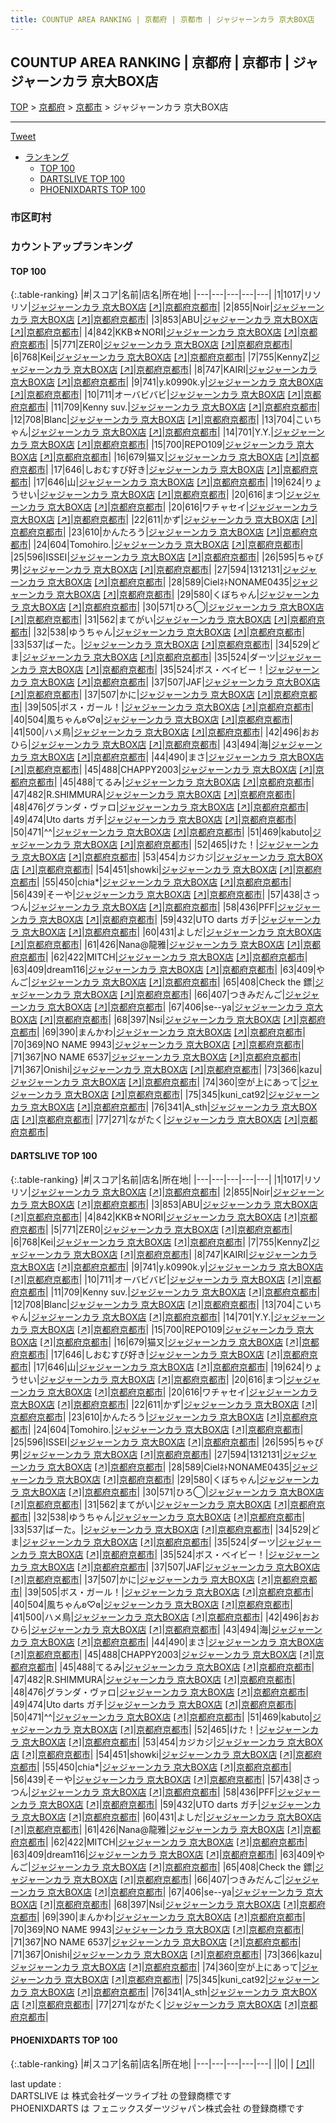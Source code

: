 ```yaml
---
title: COUNTUP AREA RANKING | 京都府 | 京都市 | ジャジャーンカラ 京大BOX店
---
```

## COUNTUP AREA RANKING | 京都府 | 京都市 | ジャジャーンカラ 京大BOX店

[TOP](/darts/rank/) > [京都府](/darts/rank/京都府/) > [京都市](/darts/rank/京都府/京都市/) > ジャジャーンカラ 京大BOX店

___

<a href="https://twitter.com/share?ref_src=twsrc%5Etfw" data-text="COUNTUP AREA RANKING | 京都府京都市ジャジャーンカラ 京大BOX店" class="twitter-share-button" data-hashtags="DARTSLIVE,PHOENIXDARTS,darts,ダーツ" data-show-count="false">Tweet</a>

* [ランキング](#カウントアップランキング)
    * [TOP 100](#top-100)
    * [DARTSLIVE TOP 100](#dartslive-top-100)
    * [PHOENIXDARTS TOP 100](#phoenixdarts-top-100)

### 市区町村

<ul>

</ul>

### カウントアップランキング

#### TOP 100



{:.table-ranking}
|#|スコア|名前|店名|所在地|
|---|---|---|---|---|
|1|1017|<span class="rank-name-dl">リソリソ</span>|<a href="/darts/rank/shops/4223de2dc76f8845b21333aee1bd51e4.html">ジャジャーンカラ 京大BOX店</a> <a href="https://search.dartslive.com/jp/shop/4223de2dc76f8845b21333aee1bd51e4">[↗]</a>|<a href="/darts/rank/京都府/京都市">京都府京都市</a>|
|2|855|<span class="rank-name-dl">Noir</span>|<a href="/darts/rank/shops/4223de2dc76f8845b21333aee1bd51e4.html">ジャジャーンカラ 京大BOX店</a> <a href="https://search.dartslive.com/jp/shop/4223de2dc76f8845b21333aee1bd51e4">[↗]</a>|<a href="/darts/rank/京都府/京都市">京都府京都市</a>|
|3|853|<span class="rank-name-dl">ABU</span>|<a href="/darts/rank/shops/4223de2dc76f8845b21333aee1bd51e4.html">ジャジャーンカラ 京大BOX店</a> <a href="https://search.dartslive.com/jp/shop/4223de2dc76f8845b21333aee1bd51e4">[↗]</a>|<a href="/darts/rank/京都府/京都市">京都府京都市</a>|
|4|842|<span class="rank-name-dl">KKB☆NORI</span>|<a href="/darts/rank/shops/4223de2dc76f8845b21333aee1bd51e4.html">ジャジャーンカラ 京大BOX店</a> <a href="https://search.dartslive.com/jp/shop/4223de2dc76f8845b21333aee1bd51e4">[↗]</a>|<a href="/darts/rank/京都府/京都市">京都府京都市</a>|
|5|771|<span class="rank-name-dl">ZER0</span>|<a href="/darts/rank/shops/4223de2dc76f8845b21333aee1bd51e4.html">ジャジャーンカラ 京大BOX店</a> <a href="https://search.dartslive.com/jp/shop/4223de2dc76f8845b21333aee1bd51e4">[↗]</a>|<a href="/darts/rank/京都府/京都市">京都府京都市</a>|
|6|768|<span class="rank-name-dl">Kei</span>|<a href="/darts/rank/shops/4223de2dc76f8845b21333aee1bd51e4.html">ジャジャーンカラ 京大BOX店</a> <a href="https://search.dartslive.com/jp/shop/4223de2dc76f8845b21333aee1bd51e4">[↗]</a>|<a href="/darts/rank/京都府/京都市">京都府京都市</a>|
|7|755|<span class="rank-name-dl">KennyZ</span>|<a href="/darts/rank/shops/4223de2dc76f8845b21333aee1bd51e4.html">ジャジャーンカラ 京大BOX店</a> <a href="https://search.dartslive.com/jp/shop/4223de2dc76f8845b21333aee1bd51e4">[↗]</a>|<a href="/darts/rank/京都府/京都市">京都府京都市</a>|
|8|747|<span class="rank-name-dl">KAIRI</span>|<a href="/darts/rank/shops/4223de2dc76f8845b21333aee1bd51e4.html">ジャジャーンカラ 京大BOX店</a> <a href="https://search.dartslive.com/jp/shop/4223de2dc76f8845b21333aee1bd51e4">[↗]</a>|<a href="/darts/rank/京都府/京都市">京都府京都市</a>|
|9|741|<span class="rank-name-dl">y.k0990k.y</span>|<a href="/darts/rank/shops/4223de2dc76f8845b21333aee1bd51e4.html">ジャジャーンカラ 京大BOX店</a> <a href="https://search.dartslive.com/jp/shop/4223de2dc76f8845b21333aee1bd51e4">[↗]</a>|<a href="/darts/rank/京都府/京都市">京都府京都市</a>|
|10|711|<span class="rank-name-dl">オーバビバビ</span>|<a href="/darts/rank/shops/4223de2dc76f8845b21333aee1bd51e4.html">ジャジャーンカラ 京大BOX店</a> <a href="https://search.dartslive.com/jp/shop/4223de2dc76f8845b21333aee1bd51e4">[↗]</a>|<a href="/darts/rank/京都府/京都市">京都府京都市</a>|
|11|709|<span class="rank-name-dl">Kenny suv.</span>|<a href="/darts/rank/shops/4223de2dc76f8845b21333aee1bd51e4.html">ジャジャーンカラ 京大BOX店</a> <a href="https://search.dartslive.com/jp/shop/4223de2dc76f8845b21333aee1bd51e4">[↗]</a>|<a href="/darts/rank/京都府/京都市">京都府京都市</a>|
|12|708|<span class="rank-name-dl">Blanc</span>|<a href="/darts/rank/shops/4223de2dc76f8845b21333aee1bd51e4.html">ジャジャーンカラ 京大BOX店</a> <a href="https://search.dartslive.com/jp/shop/4223de2dc76f8845b21333aee1bd51e4">[↗]</a>|<a href="/darts/rank/京都府/京都市">京都府京都市</a>|
|13|704|<span class="rank-name-dl">こいちゃん</span>|<a href="/darts/rank/shops/4223de2dc76f8845b21333aee1bd51e4.html">ジャジャーンカラ 京大BOX店</a> <a href="https://search.dartslive.com/jp/shop/4223de2dc76f8845b21333aee1bd51e4">[↗]</a>|<a href="/darts/rank/京都府/京都市">京都府京都市</a>|
|14|701|<span class="rank-name-dl">Y.Y.</span>|<a href="/darts/rank/shops/4223de2dc76f8845b21333aee1bd51e4.html">ジャジャーンカラ 京大BOX店</a> <a href="https://search.dartslive.com/jp/shop/4223de2dc76f8845b21333aee1bd51e4">[↗]</a>|<a href="/darts/rank/京都府/京都市">京都府京都市</a>|
|15|700|<span class="rank-name-dl">REPO109</span>|<a href="/darts/rank/shops/4223de2dc76f8845b21333aee1bd51e4.html">ジャジャーンカラ 京大BOX店</a> <a href="https://search.dartslive.com/jp/shop/4223de2dc76f8845b21333aee1bd51e4">[↗]</a>|<a href="/darts/rank/京都府/京都市">京都府京都市</a>|
|16|679|<span class="rank-name-dl">猫又</span>|<a href="/darts/rank/shops/4223de2dc76f8845b21333aee1bd51e4.html">ジャジャーンカラ 京大BOX店</a> <a href="https://search.dartslive.com/jp/shop/4223de2dc76f8845b21333aee1bd51e4">[↗]</a>|<a href="/darts/rank/京都府/京都市">京都府京都市</a>|
|17|646|<span class="rank-name-dl">しおむすび好き</span>|<a href="/darts/rank/shops/4223de2dc76f8845b21333aee1bd51e4.html">ジャジャーンカラ 京大BOX店</a> <a href="https://search.dartslive.com/jp/shop/4223de2dc76f8845b21333aee1bd51e4">[↗]</a>|<a href="/darts/rank/京都府/京都市">京都府京都市</a>|
|17|646|<span class="rank-name-dl">山</span>|<a href="/darts/rank/shops/4223de2dc76f8845b21333aee1bd51e4.html">ジャジャーンカラ 京大BOX店</a> <a href="https://search.dartslive.com/jp/shop/4223de2dc76f8845b21333aee1bd51e4">[↗]</a>|<a href="/darts/rank/京都府/京都市">京都府京都市</a>|
|19|624|<span class="rank-name-dl">りょうせい</span>|<a href="/darts/rank/shops/4223de2dc76f8845b21333aee1bd51e4.html">ジャジャーンカラ 京大BOX店</a> <a href="https://search.dartslive.com/jp/shop/4223de2dc76f8845b21333aee1bd51e4">[↗]</a>|<a href="/darts/rank/京都府/京都市">京都府京都市</a>|
|20|616|<span class="rank-name-dl">まつ</span>|<a href="/darts/rank/shops/4223de2dc76f8845b21333aee1bd51e4.html">ジャジャーンカラ 京大BOX店</a> <a href="https://search.dartslive.com/jp/shop/4223de2dc76f8845b21333aee1bd51e4">[↗]</a>|<a href="/darts/rank/京都府/京都市">京都府京都市</a>|
|20|616|<span class="rank-name-dl">ワチャセイ</span>|<a href="/darts/rank/shops/4223de2dc76f8845b21333aee1bd51e4.html">ジャジャーンカラ 京大BOX店</a> <a href="https://search.dartslive.com/jp/shop/4223de2dc76f8845b21333aee1bd51e4">[↗]</a>|<a href="/darts/rank/京都府/京都市">京都府京都市</a>|
|22|611|<span class="rank-name-dl">かず</span>|<a href="/darts/rank/shops/4223de2dc76f8845b21333aee1bd51e4.html">ジャジャーンカラ 京大BOX店</a> <a href="https://search.dartslive.com/jp/shop/4223de2dc76f8845b21333aee1bd51e4">[↗]</a>|<a href="/darts/rank/京都府/京都市">京都府京都市</a>|
|23|610|<span class="rank-name-dl">かんたろう</span>|<a href="/darts/rank/shops/4223de2dc76f8845b21333aee1bd51e4.html">ジャジャーンカラ 京大BOX店</a> <a href="https://search.dartslive.com/jp/shop/4223de2dc76f8845b21333aee1bd51e4">[↗]</a>|<a href="/darts/rank/京都府/京都市">京都府京都市</a>|
|24|604|<span class="rank-name-dl">Tomohiro.</span>|<a href="/darts/rank/shops/4223de2dc76f8845b21333aee1bd51e4.html">ジャジャーンカラ 京大BOX店</a> <a href="https://search.dartslive.com/jp/shop/4223de2dc76f8845b21333aee1bd51e4">[↗]</a>|<a href="/darts/rank/京都府/京都市">京都府京都市</a>|
|25|596|<span class="rank-name-dl">ISSEI</span>|<a href="/darts/rank/shops/4223de2dc76f8845b21333aee1bd51e4.html">ジャジャーンカラ 京大BOX店</a> <a href="https://search.dartslive.com/jp/shop/4223de2dc76f8845b21333aee1bd51e4">[↗]</a>|<a href="/darts/rank/京都府/京都市">京都府京都市</a>|
|26|595|<span class="rank-name-dl">ちゃぴ男</span>|<a href="/darts/rank/shops/4223de2dc76f8845b21333aee1bd51e4.html">ジャジャーンカラ 京大BOX店</a> <a href="https://search.dartslive.com/jp/shop/4223de2dc76f8845b21333aee1bd51e4">[↗]</a>|<a href="/darts/rank/京都府/京都市">京都府京都市</a>|
|27|594|<span class="rank-name-dl">1312131</span>|<a href="/darts/rank/shops/4223de2dc76f8845b21333aee1bd51e4.html">ジャジャーンカラ 京大BOX店</a> <a href="https://search.dartslive.com/jp/shop/4223de2dc76f8845b21333aee1bd51e4">[↗]</a>|<a href="/darts/rank/京都府/京都市">京都府京都市</a>|
|28|589|<span class="rank-name-dl">CielﾈﾄNONAME0435</span>|<a href="/darts/rank/shops/4223de2dc76f8845b21333aee1bd51e4.html">ジャジャーンカラ 京大BOX店</a> <a href="https://search.dartslive.com/jp/shop/4223de2dc76f8845b21333aee1bd51e4">[↗]</a>|<a href="/darts/rank/京都府/京都市">京都府京都市</a>|
|29|580|<span class="rank-name-dl">くぼちゃん</span>|<a href="/darts/rank/shops/4223de2dc76f8845b21333aee1bd51e4.html">ジャジャーンカラ 京大BOX店</a> <a href="https://search.dartslive.com/jp/shop/4223de2dc76f8845b21333aee1bd51e4">[↗]</a>|<a href="/darts/rank/京都府/京都市">京都府京都市</a>|
|30|571|<span class="rank-name-dl">ひろ◯</span>|<a href="/darts/rank/shops/4223de2dc76f8845b21333aee1bd51e4.html">ジャジャーンカラ 京大BOX店</a> <a href="https://search.dartslive.com/jp/shop/4223de2dc76f8845b21333aee1bd51e4">[↗]</a>|<a href="/darts/rank/京都府/京都市">京都府京都市</a>|
|31|562|<span class="rank-name-dl">まてがい</span>|<a href="/darts/rank/shops/4223de2dc76f8845b21333aee1bd51e4.html">ジャジャーンカラ 京大BOX店</a> <a href="https://search.dartslive.com/jp/shop/4223de2dc76f8845b21333aee1bd51e4">[↗]</a>|<a href="/darts/rank/京都府/京都市">京都府京都市</a>|
|32|538|<span class="rank-name-dl">ゆうちゃん</span>|<a href="/darts/rank/shops/4223de2dc76f8845b21333aee1bd51e4.html">ジャジャーンカラ 京大BOX店</a> <a href="https://search.dartslive.com/jp/shop/4223de2dc76f8845b21333aee1bd51e4">[↗]</a>|<a href="/darts/rank/京都府/京都市">京都府京都市</a>|
|33|537|<span class="rank-name-dl">ばーた。</span>|<a href="/darts/rank/shops/4223de2dc76f8845b21333aee1bd51e4.html">ジャジャーンカラ 京大BOX店</a> <a href="https://search.dartslive.com/jp/shop/4223de2dc76f8845b21333aee1bd51e4">[↗]</a>|<a href="/darts/rank/京都府/京都市">京都府京都市</a>|
|34|529|<span class="rank-name-dl">どま</span>|<a href="/darts/rank/shops/4223de2dc76f8845b21333aee1bd51e4.html">ジャジャーンカラ 京大BOX店</a> <a href="https://search.dartslive.com/jp/shop/4223de2dc76f8845b21333aee1bd51e4">[↗]</a>|<a href="/darts/rank/京都府/京都市">京都府京都市</a>|
|35|524|<span class="rank-name-dl">ダーツ</span>|<a href="/darts/rank/shops/4223de2dc76f8845b21333aee1bd51e4.html">ジャジャーンカラ 京大BOX店</a> <a href="https://search.dartslive.com/jp/shop/4223de2dc76f8845b21333aee1bd51e4">[↗]</a>|<a href="/darts/rank/京都府/京都市">京都府京都市</a>|
|35|524|<span class="rank-name-dl">ボス・ベイビー！</span>|<a href="/darts/rank/shops/4223de2dc76f8845b21333aee1bd51e4.html">ジャジャーンカラ 京大BOX店</a> <a href="https://search.dartslive.com/jp/shop/4223de2dc76f8845b21333aee1bd51e4">[↗]</a>|<a href="/darts/rank/京都府/京都市">京都府京都市</a>|
|37|507|<span class="rank-name-dl">JAF</span>|<a href="/darts/rank/shops/4223de2dc76f8845b21333aee1bd51e4.html">ジャジャーンカラ 京大BOX店</a> <a href="https://search.dartslive.com/jp/shop/4223de2dc76f8845b21333aee1bd51e4">[↗]</a>|<a href="/darts/rank/京都府/京都市">京都府京都市</a>|
|37|507|<span class="rank-name-dl">かに</span>|<a href="/darts/rank/shops/4223de2dc76f8845b21333aee1bd51e4.html">ジャジャーンカラ 京大BOX店</a> <a href="https://search.dartslive.com/jp/shop/4223de2dc76f8845b21333aee1bd51e4">[↗]</a>|<a href="/darts/rank/京都府/京都市">京都府京都市</a>|
|39|505|<span class="rank-name-dl">ボス・ガール！</span>|<a href="/darts/rank/shops/4223de2dc76f8845b21333aee1bd51e4.html">ジャジャーンカラ 京大BOX店</a> <a href="https://search.dartslive.com/jp/shop/4223de2dc76f8845b21333aee1bd51e4">[↗]</a>|<a href="/darts/rank/京都府/京都市">京都府京都市</a>|
|40|504|<span class="rank-name-dl">風ちゃんʚ♡ɞ</span>|<a href="/darts/rank/shops/4223de2dc76f8845b21333aee1bd51e4.html">ジャジャーンカラ 京大BOX店</a> <a href="https://search.dartslive.com/jp/shop/4223de2dc76f8845b21333aee1bd51e4">[↗]</a>|<a href="/darts/rank/京都府/京都市">京都府京都市</a>|
|41|500|<span class="rank-name-dl">ハメ鳥</span>|<a href="/darts/rank/shops/4223de2dc76f8845b21333aee1bd51e4.html">ジャジャーンカラ 京大BOX店</a> <a href="https://search.dartslive.com/jp/shop/4223de2dc76f8845b21333aee1bd51e4">[↗]</a>|<a href="/darts/rank/京都府/京都市">京都府京都市</a>|
|42|496|<span class="rank-name-dl">おおひら</span>|<a href="/darts/rank/shops/4223de2dc76f8845b21333aee1bd51e4.html">ジャジャーンカラ 京大BOX店</a> <a href="https://search.dartslive.com/jp/shop/4223de2dc76f8845b21333aee1bd51e4">[↗]</a>|<a href="/darts/rank/京都府/京都市">京都府京都市</a>|
|43|494|<span class="rank-name-dl">海</span>|<a href="/darts/rank/shops/4223de2dc76f8845b21333aee1bd51e4.html">ジャジャーンカラ 京大BOX店</a> <a href="https://search.dartslive.com/jp/shop/4223de2dc76f8845b21333aee1bd51e4">[↗]</a>|<a href="/darts/rank/京都府/京都市">京都府京都市</a>|
|44|490|<span class="rank-name-dl">まさ</span>|<a href="/darts/rank/shops/4223de2dc76f8845b21333aee1bd51e4.html">ジャジャーンカラ 京大BOX店</a> <a href="https://search.dartslive.com/jp/shop/4223de2dc76f8845b21333aee1bd51e4">[↗]</a>|<a href="/darts/rank/京都府/京都市">京都府京都市</a>|
|45|488|<span class="rank-name-dl">CHAPPY2003</span>|<a href="/darts/rank/shops/4223de2dc76f8845b21333aee1bd51e4.html">ジャジャーンカラ 京大BOX店</a> <a href="https://search.dartslive.com/jp/shop/4223de2dc76f8845b21333aee1bd51e4">[↗]</a>|<a href="/darts/rank/京都府/京都市">京都府京都市</a>|
|45|488|<span class="rank-name-dl">てるみ</span>|<a href="/darts/rank/shops/4223de2dc76f8845b21333aee1bd51e4.html">ジャジャーンカラ 京大BOX店</a> <a href="https://search.dartslive.com/jp/shop/4223de2dc76f8845b21333aee1bd51e4">[↗]</a>|<a href="/darts/rank/京都府/京都市">京都府京都市</a>|
|47|482|<span class="rank-name-dl">R.SHIMMURA</span>|<a href="/darts/rank/shops/4223de2dc76f8845b21333aee1bd51e4.html">ジャジャーンカラ 京大BOX店</a> <a href="https://search.dartslive.com/jp/shop/4223de2dc76f8845b21333aee1bd51e4">[↗]</a>|<a href="/darts/rank/京都府/京都市">京都府京都市</a>|
|48|476|<span class="rank-name-dl">グランダ・ヴァロ</span>|<a href="/darts/rank/shops/4223de2dc76f8845b21333aee1bd51e4.html">ジャジャーンカラ 京大BOX店</a> <a href="https://search.dartslive.com/jp/shop/4223de2dc76f8845b21333aee1bd51e4">[↗]</a>|<a href="/darts/rank/京都府/京都市">京都府京都市</a>|
|49|474|<span class="rank-name-dl">Uto darts ガチ</span>|<a href="/darts/rank/shops/4223de2dc76f8845b21333aee1bd51e4.html">ジャジャーンカラ 京大BOX店</a> <a href="https://search.dartslive.com/jp/shop/4223de2dc76f8845b21333aee1bd51e4">[↗]</a>|<a href="/darts/rank/京都府/京都市">京都府京都市</a>|
|50|471|<span class="rank-name-dl">^^</span>|<a href="/darts/rank/shops/4223de2dc76f8845b21333aee1bd51e4.html">ジャジャーンカラ 京大BOX店</a> <a href="https://search.dartslive.com/jp/shop/4223de2dc76f8845b21333aee1bd51e4">[↗]</a>|<a href="/darts/rank/京都府/京都市">京都府京都市</a>|
|51|469|<span class="rank-name-dl">kabuto</span>|<a href="/darts/rank/shops/4223de2dc76f8845b21333aee1bd51e4.html">ジャジャーンカラ 京大BOX店</a> <a href="https://search.dartslive.com/jp/shop/4223de2dc76f8845b21333aee1bd51e4">[↗]</a>|<a href="/darts/rank/京都府/京都市">京都府京都市</a>|
|52|465|<span class="rank-name-dl">けた！</span>|<a href="/darts/rank/shops/4223de2dc76f8845b21333aee1bd51e4.html">ジャジャーンカラ 京大BOX店</a> <a href="https://search.dartslive.com/jp/shop/4223de2dc76f8845b21333aee1bd51e4">[↗]</a>|<a href="/darts/rank/京都府/京都市">京都府京都市</a>|
|53|454|<span class="rank-name-dl">カジカジ</span>|<a href="/darts/rank/shops/4223de2dc76f8845b21333aee1bd51e4.html">ジャジャーンカラ 京大BOX店</a> <a href="https://search.dartslive.com/jp/shop/4223de2dc76f8845b21333aee1bd51e4">[↗]</a>|<a href="/darts/rank/京都府/京都市">京都府京都市</a>|
|54|451|<span class="rank-name-dl">showki</span>|<a href="/darts/rank/shops/4223de2dc76f8845b21333aee1bd51e4.html">ジャジャーンカラ 京大BOX店</a> <a href="https://search.dartslive.com/jp/shop/4223de2dc76f8845b21333aee1bd51e4">[↗]</a>|<a href="/darts/rank/京都府/京都市">京都府京都市</a>|
|55|450|<span class="rank-name-dl">chia*</span>|<a href="/darts/rank/shops/4223de2dc76f8845b21333aee1bd51e4.html">ジャジャーンカラ 京大BOX店</a> <a href="https://search.dartslive.com/jp/shop/4223de2dc76f8845b21333aee1bd51e4">[↗]</a>|<a href="/darts/rank/京都府/京都市">京都府京都市</a>|
|56|439|<span class="rank-name-dl">そーや</span>|<a href="/darts/rank/shops/4223de2dc76f8845b21333aee1bd51e4.html">ジャジャーンカラ 京大BOX店</a> <a href="https://search.dartslive.com/jp/shop/4223de2dc76f8845b21333aee1bd51e4">[↗]</a>|<a href="/darts/rank/京都府/京都市">京都府京都市</a>|
|57|438|<span class="rank-name-dl">さっつん</span>|<a href="/darts/rank/shops/4223de2dc76f8845b21333aee1bd51e4.html">ジャジャーンカラ 京大BOX店</a> <a href="https://search.dartslive.com/jp/shop/4223de2dc76f8845b21333aee1bd51e4">[↗]</a>|<a href="/darts/rank/京都府/京都市">京都府京都市</a>|
|58|436|<span class="rank-name-dl">PFF</span>|<a href="/darts/rank/shops/4223de2dc76f8845b21333aee1bd51e4.html">ジャジャーンカラ 京大BOX店</a> <a href="https://search.dartslive.com/jp/shop/4223de2dc76f8845b21333aee1bd51e4">[↗]</a>|<a href="/darts/rank/京都府/京都市">京都府京都市</a>|
|59|432|<span class="rank-name-dl">UTO darts ガチ</span>|<a href="/darts/rank/shops/4223de2dc76f8845b21333aee1bd51e4.html">ジャジャーンカラ 京大BOX店</a> <a href="https://search.dartslive.com/jp/shop/4223de2dc76f8845b21333aee1bd51e4">[↗]</a>|<a href="/darts/rank/京都府/京都市">京都府京都市</a>|
|60|431|<span class="rank-name-dl">よしだ</span>|<a href="/darts/rank/shops/4223de2dc76f8845b21333aee1bd51e4.html">ジャジャーンカラ 京大BOX店</a> <a href="https://search.dartslive.com/jp/shop/4223de2dc76f8845b21333aee1bd51e4">[↗]</a>|<a href="/darts/rank/京都府/京都市">京都府京都市</a>|
|61|426|<span class="rank-name-dl">Nana@龍雅</span>|<a href="/darts/rank/shops/4223de2dc76f8845b21333aee1bd51e4.html">ジャジャーンカラ 京大BOX店</a> <a href="https://search.dartslive.com/jp/shop/4223de2dc76f8845b21333aee1bd51e4">[↗]</a>|<a href="/darts/rank/京都府/京都市">京都府京都市</a>|
|62|422|<span class="rank-name-dl">MITCH</span>|<a href="/darts/rank/shops/4223de2dc76f8845b21333aee1bd51e4.html">ジャジャーンカラ 京大BOX店</a> <a href="https://search.dartslive.com/jp/shop/4223de2dc76f8845b21333aee1bd51e4">[↗]</a>|<a href="/darts/rank/京都府/京都市">京都府京都市</a>|
|63|409|<span class="rank-name-dl">dream116</span>|<a href="/darts/rank/shops/4223de2dc76f8845b21333aee1bd51e4.html">ジャジャーンカラ 京大BOX店</a> <a href="https://search.dartslive.com/jp/shop/4223de2dc76f8845b21333aee1bd51e4">[↗]</a>|<a href="/darts/rank/京都府/京都市">京都府京都市</a>|
|63|409|<span class="rank-name-dl">やんご</span>|<a href="/darts/rank/shops/4223de2dc76f8845b21333aee1bd51e4.html">ジャジャーンカラ 京大BOX店</a> <a href="https://search.dartslive.com/jp/shop/4223de2dc76f8845b21333aee1bd51e4">[↗]</a>|<a href="/darts/rank/京都府/京都市">京都府京都市</a>|
|65|408|<span class="rank-name-dl">Check the 鏢</span>|<a href="/darts/rank/shops/4223de2dc76f8845b21333aee1bd51e4.html">ジャジャーンカラ 京大BOX店</a> <a href="https://search.dartslive.com/jp/shop/4223de2dc76f8845b21333aee1bd51e4">[↗]</a>|<a href="/darts/rank/京都府/京都市">京都府京都市</a>|
|66|407|<span class="rank-name-dl">つきみだんご</span>|<a href="/darts/rank/shops/4223de2dc76f8845b21333aee1bd51e4.html">ジャジャーンカラ 京大BOX店</a> <a href="https://search.dartslive.com/jp/shop/4223de2dc76f8845b21333aee1bd51e4">[↗]</a>|<a href="/darts/rank/京都府/京都市">京都府京都市</a>|
|67|406|<span class="rank-name-dl">se--ya</span>|<a href="/darts/rank/shops/4223de2dc76f8845b21333aee1bd51e4.html">ジャジャーンカラ 京大BOX店</a> <a href="https://search.dartslive.com/jp/shop/4223de2dc76f8845b21333aee1bd51e4">[↗]</a>|<a href="/darts/rank/京都府/京都市">京都府京都市</a>|
|68|397|<span class="rank-name-dl">Nsi</span>|<a href="/darts/rank/shops/4223de2dc76f8845b21333aee1bd51e4.html">ジャジャーンカラ 京大BOX店</a> <a href="https://search.dartslive.com/jp/shop/4223de2dc76f8845b21333aee1bd51e4">[↗]</a>|<a href="/darts/rank/京都府/京都市">京都府京都市</a>|
|69|390|<span class="rank-name-dl">まんかわ</span>|<a href="/darts/rank/shops/4223de2dc76f8845b21333aee1bd51e4.html">ジャジャーンカラ 京大BOX店</a> <a href="https://search.dartslive.com/jp/shop/4223de2dc76f8845b21333aee1bd51e4">[↗]</a>|<a href="/darts/rank/京都府/京都市">京都府京都市</a>|
|70|369|<span class="rank-name-dl">NO NAME 9943</span>|<a href="/darts/rank/shops/4223de2dc76f8845b21333aee1bd51e4.html">ジャジャーンカラ 京大BOX店</a> <a href="https://search.dartslive.com/jp/shop/4223de2dc76f8845b21333aee1bd51e4">[↗]</a>|<a href="/darts/rank/京都府/京都市">京都府京都市</a>|
|71|367|<span class="rank-name-dl">NO NAME 6537</span>|<a href="/darts/rank/shops/4223de2dc76f8845b21333aee1bd51e4.html">ジャジャーンカラ 京大BOX店</a> <a href="https://search.dartslive.com/jp/shop/4223de2dc76f8845b21333aee1bd51e4">[↗]</a>|<a href="/darts/rank/京都府/京都市">京都府京都市</a>|
|71|367|<span class="rank-name-dl">Onishi</span>|<a href="/darts/rank/shops/4223de2dc76f8845b21333aee1bd51e4.html">ジャジャーンカラ 京大BOX店</a> <a href="https://search.dartslive.com/jp/shop/4223de2dc76f8845b21333aee1bd51e4">[↗]</a>|<a href="/darts/rank/京都府/京都市">京都府京都市</a>|
|73|366|<span class="rank-name-dl">kazu</span>|<a href="/darts/rank/shops/4223de2dc76f8845b21333aee1bd51e4.html">ジャジャーンカラ 京大BOX店</a> <a href="https://search.dartslive.com/jp/shop/4223de2dc76f8845b21333aee1bd51e4">[↗]</a>|<a href="/darts/rank/京都府/京都市">京都府京都市</a>|
|74|360|<span class="rank-name-dl">空が上にあって</span>|<a href="/darts/rank/shops/4223de2dc76f8845b21333aee1bd51e4.html">ジャジャーンカラ 京大BOX店</a> <a href="https://search.dartslive.com/jp/shop/4223de2dc76f8845b21333aee1bd51e4">[↗]</a>|<a href="/darts/rank/京都府/京都市">京都府京都市</a>|
|75|345|<span class="rank-name-dl">kuni_cat92</span>|<a href="/darts/rank/shops/4223de2dc76f8845b21333aee1bd51e4.html">ジャジャーンカラ 京大BOX店</a> <a href="https://search.dartslive.com/jp/shop/4223de2dc76f8845b21333aee1bd51e4">[↗]</a>|<a href="/darts/rank/京都府/京都市">京都府京都市</a>|
|76|341|<span class="rank-name-dl">A_sth</span>|<a href="/darts/rank/shops/4223de2dc76f8845b21333aee1bd51e4.html">ジャジャーンカラ 京大BOX店</a> <a href="https://search.dartslive.com/jp/shop/4223de2dc76f8845b21333aee1bd51e4">[↗]</a>|<a href="/darts/rank/京都府/京都市">京都府京都市</a>|
|77|271|<span class="rank-name-dl">ながたく</span>|<a href="/darts/rank/shops/4223de2dc76f8845b21333aee1bd51e4.html">ジャジャーンカラ 京大BOX店</a> <a href="https://search.dartslive.com/jp/shop/4223de2dc76f8845b21333aee1bd51e4">[↗]</a>|<a href="/darts/rank/京都府/京都市">京都府京都市</a>|


#### DARTSLIVE TOP 100



{:.table-ranking}
|#|スコア|名前|店名|所在地|
|---|---|---|---|---|
|1|1017|<span class="rank-name-dl">リソリソ</span>|<a href="/darts/rank/shops/4223de2dc76f8845b21333aee1bd51e4.html">ジャジャーンカラ 京大BOX店</a> <a href="https://search.dartslive.com/jp/shop/4223de2dc76f8845b21333aee1bd51e4">[↗]</a>|<a href="/darts/rank/京都府/京都市">京都府京都市</a>|
|2|855|<span class="rank-name-dl">Noir</span>|<a href="/darts/rank/shops/4223de2dc76f8845b21333aee1bd51e4.html">ジャジャーンカラ 京大BOX店</a> <a href="https://search.dartslive.com/jp/shop/4223de2dc76f8845b21333aee1bd51e4">[↗]</a>|<a href="/darts/rank/京都府/京都市">京都府京都市</a>|
|3|853|<span class="rank-name-dl">ABU</span>|<a href="/darts/rank/shops/4223de2dc76f8845b21333aee1bd51e4.html">ジャジャーンカラ 京大BOX店</a> <a href="https://search.dartslive.com/jp/shop/4223de2dc76f8845b21333aee1bd51e4">[↗]</a>|<a href="/darts/rank/京都府/京都市">京都府京都市</a>|
|4|842|<span class="rank-name-dl">KKB☆NORI</span>|<a href="/darts/rank/shops/4223de2dc76f8845b21333aee1bd51e4.html">ジャジャーンカラ 京大BOX店</a> <a href="https://search.dartslive.com/jp/shop/4223de2dc76f8845b21333aee1bd51e4">[↗]</a>|<a href="/darts/rank/京都府/京都市">京都府京都市</a>|
|5|771|<span class="rank-name-dl">ZER0</span>|<a href="/darts/rank/shops/4223de2dc76f8845b21333aee1bd51e4.html">ジャジャーンカラ 京大BOX店</a> <a href="https://search.dartslive.com/jp/shop/4223de2dc76f8845b21333aee1bd51e4">[↗]</a>|<a href="/darts/rank/京都府/京都市">京都府京都市</a>|
|6|768|<span class="rank-name-dl">Kei</span>|<a href="/darts/rank/shops/4223de2dc76f8845b21333aee1bd51e4.html">ジャジャーンカラ 京大BOX店</a> <a href="https://search.dartslive.com/jp/shop/4223de2dc76f8845b21333aee1bd51e4">[↗]</a>|<a href="/darts/rank/京都府/京都市">京都府京都市</a>|
|7|755|<span class="rank-name-dl">KennyZ</span>|<a href="/darts/rank/shops/4223de2dc76f8845b21333aee1bd51e4.html">ジャジャーンカラ 京大BOX店</a> <a href="https://search.dartslive.com/jp/shop/4223de2dc76f8845b21333aee1bd51e4">[↗]</a>|<a href="/darts/rank/京都府/京都市">京都府京都市</a>|
|8|747|<span class="rank-name-dl">KAIRI</span>|<a href="/darts/rank/shops/4223de2dc76f8845b21333aee1bd51e4.html">ジャジャーンカラ 京大BOX店</a> <a href="https://search.dartslive.com/jp/shop/4223de2dc76f8845b21333aee1bd51e4">[↗]</a>|<a href="/darts/rank/京都府/京都市">京都府京都市</a>|
|9|741|<span class="rank-name-dl">y.k0990k.y</span>|<a href="/darts/rank/shops/4223de2dc76f8845b21333aee1bd51e4.html">ジャジャーンカラ 京大BOX店</a> <a href="https://search.dartslive.com/jp/shop/4223de2dc76f8845b21333aee1bd51e4">[↗]</a>|<a href="/darts/rank/京都府/京都市">京都府京都市</a>|
|10|711|<span class="rank-name-dl">オーバビバビ</span>|<a href="/darts/rank/shops/4223de2dc76f8845b21333aee1bd51e4.html">ジャジャーンカラ 京大BOX店</a> <a href="https://search.dartslive.com/jp/shop/4223de2dc76f8845b21333aee1bd51e4">[↗]</a>|<a href="/darts/rank/京都府/京都市">京都府京都市</a>|
|11|709|<span class="rank-name-dl">Kenny suv.</span>|<a href="/darts/rank/shops/4223de2dc76f8845b21333aee1bd51e4.html">ジャジャーンカラ 京大BOX店</a> <a href="https://search.dartslive.com/jp/shop/4223de2dc76f8845b21333aee1bd51e4">[↗]</a>|<a href="/darts/rank/京都府/京都市">京都府京都市</a>|
|12|708|<span class="rank-name-dl">Blanc</span>|<a href="/darts/rank/shops/4223de2dc76f8845b21333aee1bd51e4.html">ジャジャーンカラ 京大BOX店</a> <a href="https://search.dartslive.com/jp/shop/4223de2dc76f8845b21333aee1bd51e4">[↗]</a>|<a href="/darts/rank/京都府/京都市">京都府京都市</a>|
|13|704|<span class="rank-name-dl">こいちゃん</span>|<a href="/darts/rank/shops/4223de2dc76f8845b21333aee1bd51e4.html">ジャジャーンカラ 京大BOX店</a> <a href="https://search.dartslive.com/jp/shop/4223de2dc76f8845b21333aee1bd51e4">[↗]</a>|<a href="/darts/rank/京都府/京都市">京都府京都市</a>|
|14|701|<span class="rank-name-dl">Y.Y.</span>|<a href="/darts/rank/shops/4223de2dc76f8845b21333aee1bd51e4.html">ジャジャーンカラ 京大BOX店</a> <a href="https://search.dartslive.com/jp/shop/4223de2dc76f8845b21333aee1bd51e4">[↗]</a>|<a href="/darts/rank/京都府/京都市">京都府京都市</a>|
|15|700|<span class="rank-name-dl">REPO109</span>|<a href="/darts/rank/shops/4223de2dc76f8845b21333aee1bd51e4.html">ジャジャーンカラ 京大BOX店</a> <a href="https://search.dartslive.com/jp/shop/4223de2dc76f8845b21333aee1bd51e4">[↗]</a>|<a href="/darts/rank/京都府/京都市">京都府京都市</a>|
|16|679|<span class="rank-name-dl">猫又</span>|<a href="/darts/rank/shops/4223de2dc76f8845b21333aee1bd51e4.html">ジャジャーンカラ 京大BOX店</a> <a href="https://search.dartslive.com/jp/shop/4223de2dc76f8845b21333aee1bd51e4">[↗]</a>|<a href="/darts/rank/京都府/京都市">京都府京都市</a>|
|17|646|<span class="rank-name-dl">しおむすび好き</span>|<a href="/darts/rank/shops/4223de2dc76f8845b21333aee1bd51e4.html">ジャジャーンカラ 京大BOX店</a> <a href="https://search.dartslive.com/jp/shop/4223de2dc76f8845b21333aee1bd51e4">[↗]</a>|<a href="/darts/rank/京都府/京都市">京都府京都市</a>|
|17|646|<span class="rank-name-dl">山</span>|<a href="/darts/rank/shops/4223de2dc76f8845b21333aee1bd51e4.html">ジャジャーンカラ 京大BOX店</a> <a href="https://search.dartslive.com/jp/shop/4223de2dc76f8845b21333aee1bd51e4">[↗]</a>|<a href="/darts/rank/京都府/京都市">京都府京都市</a>|
|19|624|<span class="rank-name-dl">りょうせい</span>|<a href="/darts/rank/shops/4223de2dc76f8845b21333aee1bd51e4.html">ジャジャーンカラ 京大BOX店</a> <a href="https://search.dartslive.com/jp/shop/4223de2dc76f8845b21333aee1bd51e4">[↗]</a>|<a href="/darts/rank/京都府/京都市">京都府京都市</a>|
|20|616|<span class="rank-name-dl">まつ</span>|<a href="/darts/rank/shops/4223de2dc76f8845b21333aee1bd51e4.html">ジャジャーンカラ 京大BOX店</a> <a href="https://search.dartslive.com/jp/shop/4223de2dc76f8845b21333aee1bd51e4">[↗]</a>|<a href="/darts/rank/京都府/京都市">京都府京都市</a>|
|20|616|<span class="rank-name-dl">ワチャセイ</span>|<a href="/darts/rank/shops/4223de2dc76f8845b21333aee1bd51e4.html">ジャジャーンカラ 京大BOX店</a> <a href="https://search.dartslive.com/jp/shop/4223de2dc76f8845b21333aee1bd51e4">[↗]</a>|<a href="/darts/rank/京都府/京都市">京都府京都市</a>|
|22|611|<span class="rank-name-dl">かず</span>|<a href="/darts/rank/shops/4223de2dc76f8845b21333aee1bd51e4.html">ジャジャーンカラ 京大BOX店</a> <a href="https://search.dartslive.com/jp/shop/4223de2dc76f8845b21333aee1bd51e4">[↗]</a>|<a href="/darts/rank/京都府/京都市">京都府京都市</a>|
|23|610|<span class="rank-name-dl">かんたろう</span>|<a href="/darts/rank/shops/4223de2dc76f8845b21333aee1bd51e4.html">ジャジャーンカラ 京大BOX店</a> <a href="https://search.dartslive.com/jp/shop/4223de2dc76f8845b21333aee1bd51e4">[↗]</a>|<a href="/darts/rank/京都府/京都市">京都府京都市</a>|
|24|604|<span class="rank-name-dl">Tomohiro.</span>|<a href="/darts/rank/shops/4223de2dc76f8845b21333aee1bd51e4.html">ジャジャーンカラ 京大BOX店</a> <a href="https://search.dartslive.com/jp/shop/4223de2dc76f8845b21333aee1bd51e4">[↗]</a>|<a href="/darts/rank/京都府/京都市">京都府京都市</a>|
|25|596|<span class="rank-name-dl">ISSEI</span>|<a href="/darts/rank/shops/4223de2dc76f8845b21333aee1bd51e4.html">ジャジャーンカラ 京大BOX店</a> <a href="https://search.dartslive.com/jp/shop/4223de2dc76f8845b21333aee1bd51e4">[↗]</a>|<a href="/darts/rank/京都府/京都市">京都府京都市</a>|
|26|595|<span class="rank-name-dl">ちゃぴ男</span>|<a href="/darts/rank/shops/4223de2dc76f8845b21333aee1bd51e4.html">ジャジャーンカラ 京大BOX店</a> <a href="https://search.dartslive.com/jp/shop/4223de2dc76f8845b21333aee1bd51e4">[↗]</a>|<a href="/darts/rank/京都府/京都市">京都府京都市</a>|
|27|594|<span class="rank-name-dl">1312131</span>|<a href="/darts/rank/shops/4223de2dc76f8845b21333aee1bd51e4.html">ジャジャーンカラ 京大BOX店</a> <a href="https://search.dartslive.com/jp/shop/4223de2dc76f8845b21333aee1bd51e4">[↗]</a>|<a href="/darts/rank/京都府/京都市">京都府京都市</a>|
|28|589|<span class="rank-name-dl">CielﾈﾄNONAME0435</span>|<a href="/darts/rank/shops/4223de2dc76f8845b21333aee1bd51e4.html">ジャジャーンカラ 京大BOX店</a> <a href="https://search.dartslive.com/jp/shop/4223de2dc76f8845b21333aee1bd51e4">[↗]</a>|<a href="/darts/rank/京都府/京都市">京都府京都市</a>|
|29|580|<span class="rank-name-dl">くぼちゃん</span>|<a href="/darts/rank/shops/4223de2dc76f8845b21333aee1bd51e4.html">ジャジャーンカラ 京大BOX店</a> <a href="https://search.dartslive.com/jp/shop/4223de2dc76f8845b21333aee1bd51e4">[↗]</a>|<a href="/darts/rank/京都府/京都市">京都府京都市</a>|
|30|571|<span class="rank-name-dl">ひろ◯</span>|<a href="/darts/rank/shops/4223de2dc76f8845b21333aee1bd51e4.html">ジャジャーンカラ 京大BOX店</a> <a href="https://search.dartslive.com/jp/shop/4223de2dc76f8845b21333aee1bd51e4">[↗]</a>|<a href="/darts/rank/京都府/京都市">京都府京都市</a>|
|31|562|<span class="rank-name-dl">まてがい</span>|<a href="/darts/rank/shops/4223de2dc76f8845b21333aee1bd51e4.html">ジャジャーンカラ 京大BOX店</a> <a href="https://search.dartslive.com/jp/shop/4223de2dc76f8845b21333aee1bd51e4">[↗]</a>|<a href="/darts/rank/京都府/京都市">京都府京都市</a>|
|32|538|<span class="rank-name-dl">ゆうちゃん</span>|<a href="/darts/rank/shops/4223de2dc76f8845b21333aee1bd51e4.html">ジャジャーンカラ 京大BOX店</a> <a href="https://search.dartslive.com/jp/shop/4223de2dc76f8845b21333aee1bd51e4">[↗]</a>|<a href="/darts/rank/京都府/京都市">京都府京都市</a>|
|33|537|<span class="rank-name-dl">ばーた。</span>|<a href="/darts/rank/shops/4223de2dc76f8845b21333aee1bd51e4.html">ジャジャーンカラ 京大BOX店</a> <a href="https://search.dartslive.com/jp/shop/4223de2dc76f8845b21333aee1bd51e4">[↗]</a>|<a href="/darts/rank/京都府/京都市">京都府京都市</a>|
|34|529|<span class="rank-name-dl">どま</span>|<a href="/darts/rank/shops/4223de2dc76f8845b21333aee1bd51e4.html">ジャジャーンカラ 京大BOX店</a> <a href="https://search.dartslive.com/jp/shop/4223de2dc76f8845b21333aee1bd51e4">[↗]</a>|<a href="/darts/rank/京都府/京都市">京都府京都市</a>|
|35|524|<span class="rank-name-dl">ダーツ</span>|<a href="/darts/rank/shops/4223de2dc76f8845b21333aee1bd51e4.html">ジャジャーンカラ 京大BOX店</a> <a href="https://search.dartslive.com/jp/shop/4223de2dc76f8845b21333aee1bd51e4">[↗]</a>|<a href="/darts/rank/京都府/京都市">京都府京都市</a>|
|35|524|<span class="rank-name-dl">ボス・ベイビー！</span>|<a href="/darts/rank/shops/4223de2dc76f8845b21333aee1bd51e4.html">ジャジャーンカラ 京大BOX店</a> <a href="https://search.dartslive.com/jp/shop/4223de2dc76f8845b21333aee1bd51e4">[↗]</a>|<a href="/darts/rank/京都府/京都市">京都府京都市</a>|
|37|507|<span class="rank-name-dl">JAF</span>|<a href="/darts/rank/shops/4223de2dc76f8845b21333aee1bd51e4.html">ジャジャーンカラ 京大BOX店</a> <a href="https://search.dartslive.com/jp/shop/4223de2dc76f8845b21333aee1bd51e4">[↗]</a>|<a href="/darts/rank/京都府/京都市">京都府京都市</a>|
|37|507|<span class="rank-name-dl">かに</span>|<a href="/darts/rank/shops/4223de2dc76f8845b21333aee1bd51e4.html">ジャジャーンカラ 京大BOX店</a> <a href="https://search.dartslive.com/jp/shop/4223de2dc76f8845b21333aee1bd51e4">[↗]</a>|<a href="/darts/rank/京都府/京都市">京都府京都市</a>|
|39|505|<span class="rank-name-dl">ボス・ガール！</span>|<a href="/darts/rank/shops/4223de2dc76f8845b21333aee1bd51e4.html">ジャジャーンカラ 京大BOX店</a> <a href="https://search.dartslive.com/jp/shop/4223de2dc76f8845b21333aee1bd51e4">[↗]</a>|<a href="/darts/rank/京都府/京都市">京都府京都市</a>|
|40|504|<span class="rank-name-dl">風ちゃんʚ♡ɞ</span>|<a href="/darts/rank/shops/4223de2dc76f8845b21333aee1bd51e4.html">ジャジャーンカラ 京大BOX店</a> <a href="https://search.dartslive.com/jp/shop/4223de2dc76f8845b21333aee1bd51e4">[↗]</a>|<a href="/darts/rank/京都府/京都市">京都府京都市</a>|
|41|500|<span class="rank-name-dl">ハメ鳥</span>|<a href="/darts/rank/shops/4223de2dc76f8845b21333aee1bd51e4.html">ジャジャーンカラ 京大BOX店</a> <a href="https://search.dartslive.com/jp/shop/4223de2dc76f8845b21333aee1bd51e4">[↗]</a>|<a href="/darts/rank/京都府/京都市">京都府京都市</a>|
|42|496|<span class="rank-name-dl">おおひら</span>|<a href="/darts/rank/shops/4223de2dc76f8845b21333aee1bd51e4.html">ジャジャーンカラ 京大BOX店</a> <a href="https://search.dartslive.com/jp/shop/4223de2dc76f8845b21333aee1bd51e4">[↗]</a>|<a href="/darts/rank/京都府/京都市">京都府京都市</a>|
|43|494|<span class="rank-name-dl">海</span>|<a href="/darts/rank/shops/4223de2dc76f8845b21333aee1bd51e4.html">ジャジャーンカラ 京大BOX店</a> <a href="https://search.dartslive.com/jp/shop/4223de2dc76f8845b21333aee1bd51e4">[↗]</a>|<a href="/darts/rank/京都府/京都市">京都府京都市</a>|
|44|490|<span class="rank-name-dl">まさ</span>|<a href="/darts/rank/shops/4223de2dc76f8845b21333aee1bd51e4.html">ジャジャーンカラ 京大BOX店</a> <a href="https://search.dartslive.com/jp/shop/4223de2dc76f8845b21333aee1bd51e4">[↗]</a>|<a href="/darts/rank/京都府/京都市">京都府京都市</a>|
|45|488|<span class="rank-name-dl">CHAPPY2003</span>|<a href="/darts/rank/shops/4223de2dc76f8845b21333aee1bd51e4.html">ジャジャーンカラ 京大BOX店</a> <a href="https://search.dartslive.com/jp/shop/4223de2dc76f8845b21333aee1bd51e4">[↗]</a>|<a href="/darts/rank/京都府/京都市">京都府京都市</a>|
|45|488|<span class="rank-name-dl">てるみ</span>|<a href="/darts/rank/shops/4223de2dc76f8845b21333aee1bd51e4.html">ジャジャーンカラ 京大BOX店</a> <a href="https://search.dartslive.com/jp/shop/4223de2dc76f8845b21333aee1bd51e4">[↗]</a>|<a href="/darts/rank/京都府/京都市">京都府京都市</a>|
|47|482|<span class="rank-name-dl">R.SHIMMURA</span>|<a href="/darts/rank/shops/4223de2dc76f8845b21333aee1bd51e4.html">ジャジャーンカラ 京大BOX店</a> <a href="https://search.dartslive.com/jp/shop/4223de2dc76f8845b21333aee1bd51e4">[↗]</a>|<a href="/darts/rank/京都府/京都市">京都府京都市</a>|
|48|476|<span class="rank-name-dl">グランダ・ヴァロ</span>|<a href="/darts/rank/shops/4223de2dc76f8845b21333aee1bd51e4.html">ジャジャーンカラ 京大BOX店</a> <a href="https://search.dartslive.com/jp/shop/4223de2dc76f8845b21333aee1bd51e4">[↗]</a>|<a href="/darts/rank/京都府/京都市">京都府京都市</a>|
|49|474|<span class="rank-name-dl">Uto darts ガチ</span>|<a href="/darts/rank/shops/4223de2dc76f8845b21333aee1bd51e4.html">ジャジャーンカラ 京大BOX店</a> <a href="https://search.dartslive.com/jp/shop/4223de2dc76f8845b21333aee1bd51e4">[↗]</a>|<a href="/darts/rank/京都府/京都市">京都府京都市</a>|
|50|471|<span class="rank-name-dl">^^</span>|<a href="/darts/rank/shops/4223de2dc76f8845b21333aee1bd51e4.html">ジャジャーンカラ 京大BOX店</a> <a href="https://search.dartslive.com/jp/shop/4223de2dc76f8845b21333aee1bd51e4">[↗]</a>|<a href="/darts/rank/京都府/京都市">京都府京都市</a>|
|51|469|<span class="rank-name-dl">kabuto</span>|<a href="/darts/rank/shops/4223de2dc76f8845b21333aee1bd51e4.html">ジャジャーンカラ 京大BOX店</a> <a href="https://search.dartslive.com/jp/shop/4223de2dc76f8845b21333aee1bd51e4">[↗]</a>|<a href="/darts/rank/京都府/京都市">京都府京都市</a>|
|52|465|<span class="rank-name-dl">けた！</span>|<a href="/darts/rank/shops/4223de2dc76f8845b21333aee1bd51e4.html">ジャジャーンカラ 京大BOX店</a> <a href="https://search.dartslive.com/jp/shop/4223de2dc76f8845b21333aee1bd51e4">[↗]</a>|<a href="/darts/rank/京都府/京都市">京都府京都市</a>|
|53|454|<span class="rank-name-dl">カジカジ</span>|<a href="/darts/rank/shops/4223de2dc76f8845b21333aee1bd51e4.html">ジャジャーンカラ 京大BOX店</a> <a href="https://search.dartslive.com/jp/shop/4223de2dc76f8845b21333aee1bd51e4">[↗]</a>|<a href="/darts/rank/京都府/京都市">京都府京都市</a>|
|54|451|<span class="rank-name-dl">showki</span>|<a href="/darts/rank/shops/4223de2dc76f8845b21333aee1bd51e4.html">ジャジャーンカラ 京大BOX店</a> <a href="https://search.dartslive.com/jp/shop/4223de2dc76f8845b21333aee1bd51e4">[↗]</a>|<a href="/darts/rank/京都府/京都市">京都府京都市</a>|
|55|450|<span class="rank-name-dl">chia*</span>|<a href="/darts/rank/shops/4223de2dc76f8845b21333aee1bd51e4.html">ジャジャーンカラ 京大BOX店</a> <a href="https://search.dartslive.com/jp/shop/4223de2dc76f8845b21333aee1bd51e4">[↗]</a>|<a href="/darts/rank/京都府/京都市">京都府京都市</a>|
|56|439|<span class="rank-name-dl">そーや</span>|<a href="/darts/rank/shops/4223de2dc76f8845b21333aee1bd51e4.html">ジャジャーンカラ 京大BOX店</a> <a href="https://search.dartslive.com/jp/shop/4223de2dc76f8845b21333aee1bd51e4">[↗]</a>|<a href="/darts/rank/京都府/京都市">京都府京都市</a>|
|57|438|<span class="rank-name-dl">さっつん</span>|<a href="/darts/rank/shops/4223de2dc76f8845b21333aee1bd51e4.html">ジャジャーンカラ 京大BOX店</a> <a href="https://search.dartslive.com/jp/shop/4223de2dc76f8845b21333aee1bd51e4">[↗]</a>|<a href="/darts/rank/京都府/京都市">京都府京都市</a>|
|58|436|<span class="rank-name-dl">PFF</span>|<a href="/darts/rank/shops/4223de2dc76f8845b21333aee1bd51e4.html">ジャジャーンカラ 京大BOX店</a> <a href="https://search.dartslive.com/jp/shop/4223de2dc76f8845b21333aee1bd51e4">[↗]</a>|<a href="/darts/rank/京都府/京都市">京都府京都市</a>|
|59|432|<span class="rank-name-dl">UTO darts ガチ</span>|<a href="/darts/rank/shops/4223de2dc76f8845b21333aee1bd51e4.html">ジャジャーンカラ 京大BOX店</a> <a href="https://search.dartslive.com/jp/shop/4223de2dc76f8845b21333aee1bd51e4">[↗]</a>|<a href="/darts/rank/京都府/京都市">京都府京都市</a>|
|60|431|<span class="rank-name-dl">よしだ</span>|<a href="/darts/rank/shops/4223de2dc76f8845b21333aee1bd51e4.html">ジャジャーンカラ 京大BOX店</a> <a href="https://search.dartslive.com/jp/shop/4223de2dc76f8845b21333aee1bd51e4">[↗]</a>|<a href="/darts/rank/京都府/京都市">京都府京都市</a>|
|61|426|<span class="rank-name-dl">Nana@龍雅</span>|<a href="/darts/rank/shops/4223de2dc76f8845b21333aee1bd51e4.html">ジャジャーンカラ 京大BOX店</a> <a href="https://search.dartslive.com/jp/shop/4223de2dc76f8845b21333aee1bd51e4">[↗]</a>|<a href="/darts/rank/京都府/京都市">京都府京都市</a>|
|62|422|<span class="rank-name-dl">MITCH</span>|<a href="/darts/rank/shops/4223de2dc76f8845b21333aee1bd51e4.html">ジャジャーンカラ 京大BOX店</a> <a href="https://search.dartslive.com/jp/shop/4223de2dc76f8845b21333aee1bd51e4">[↗]</a>|<a href="/darts/rank/京都府/京都市">京都府京都市</a>|
|63|409|<span class="rank-name-dl">dream116</span>|<a href="/darts/rank/shops/4223de2dc76f8845b21333aee1bd51e4.html">ジャジャーンカラ 京大BOX店</a> <a href="https://search.dartslive.com/jp/shop/4223de2dc76f8845b21333aee1bd51e4">[↗]</a>|<a href="/darts/rank/京都府/京都市">京都府京都市</a>|
|63|409|<span class="rank-name-dl">やんご</span>|<a href="/darts/rank/shops/4223de2dc76f8845b21333aee1bd51e4.html">ジャジャーンカラ 京大BOX店</a> <a href="https://search.dartslive.com/jp/shop/4223de2dc76f8845b21333aee1bd51e4">[↗]</a>|<a href="/darts/rank/京都府/京都市">京都府京都市</a>|
|65|408|<span class="rank-name-dl">Check the 鏢</span>|<a href="/darts/rank/shops/4223de2dc76f8845b21333aee1bd51e4.html">ジャジャーンカラ 京大BOX店</a> <a href="https://search.dartslive.com/jp/shop/4223de2dc76f8845b21333aee1bd51e4">[↗]</a>|<a href="/darts/rank/京都府/京都市">京都府京都市</a>|
|66|407|<span class="rank-name-dl">つきみだんご</span>|<a href="/darts/rank/shops/4223de2dc76f8845b21333aee1bd51e4.html">ジャジャーンカラ 京大BOX店</a> <a href="https://search.dartslive.com/jp/shop/4223de2dc76f8845b21333aee1bd51e4">[↗]</a>|<a href="/darts/rank/京都府/京都市">京都府京都市</a>|
|67|406|<span class="rank-name-dl">se--ya</span>|<a href="/darts/rank/shops/4223de2dc76f8845b21333aee1bd51e4.html">ジャジャーンカラ 京大BOX店</a> <a href="https://search.dartslive.com/jp/shop/4223de2dc76f8845b21333aee1bd51e4">[↗]</a>|<a href="/darts/rank/京都府/京都市">京都府京都市</a>|
|68|397|<span class="rank-name-dl">Nsi</span>|<a href="/darts/rank/shops/4223de2dc76f8845b21333aee1bd51e4.html">ジャジャーンカラ 京大BOX店</a> <a href="https://search.dartslive.com/jp/shop/4223de2dc76f8845b21333aee1bd51e4">[↗]</a>|<a href="/darts/rank/京都府/京都市">京都府京都市</a>|
|69|390|<span class="rank-name-dl">まんかわ</span>|<a href="/darts/rank/shops/4223de2dc76f8845b21333aee1bd51e4.html">ジャジャーンカラ 京大BOX店</a> <a href="https://search.dartslive.com/jp/shop/4223de2dc76f8845b21333aee1bd51e4">[↗]</a>|<a href="/darts/rank/京都府/京都市">京都府京都市</a>|
|70|369|<span class="rank-name-dl">NO NAME 9943</span>|<a href="/darts/rank/shops/4223de2dc76f8845b21333aee1bd51e4.html">ジャジャーンカラ 京大BOX店</a> <a href="https://search.dartslive.com/jp/shop/4223de2dc76f8845b21333aee1bd51e4">[↗]</a>|<a href="/darts/rank/京都府/京都市">京都府京都市</a>|
|71|367|<span class="rank-name-dl">NO NAME 6537</span>|<a href="/darts/rank/shops/4223de2dc76f8845b21333aee1bd51e4.html">ジャジャーンカラ 京大BOX店</a> <a href="https://search.dartslive.com/jp/shop/4223de2dc76f8845b21333aee1bd51e4">[↗]</a>|<a href="/darts/rank/京都府/京都市">京都府京都市</a>|
|71|367|<span class="rank-name-dl">Onishi</span>|<a href="/darts/rank/shops/4223de2dc76f8845b21333aee1bd51e4.html">ジャジャーンカラ 京大BOX店</a> <a href="https://search.dartslive.com/jp/shop/4223de2dc76f8845b21333aee1bd51e4">[↗]</a>|<a href="/darts/rank/京都府/京都市">京都府京都市</a>|
|73|366|<span class="rank-name-dl">kazu</span>|<a href="/darts/rank/shops/4223de2dc76f8845b21333aee1bd51e4.html">ジャジャーンカラ 京大BOX店</a> <a href="https://search.dartslive.com/jp/shop/4223de2dc76f8845b21333aee1bd51e4">[↗]</a>|<a href="/darts/rank/京都府/京都市">京都府京都市</a>|
|74|360|<span class="rank-name-dl">空が上にあって</span>|<a href="/darts/rank/shops/4223de2dc76f8845b21333aee1bd51e4.html">ジャジャーンカラ 京大BOX店</a> <a href="https://search.dartslive.com/jp/shop/4223de2dc76f8845b21333aee1bd51e4">[↗]</a>|<a href="/darts/rank/京都府/京都市">京都府京都市</a>|
|75|345|<span class="rank-name-dl">kuni_cat92</span>|<a href="/darts/rank/shops/4223de2dc76f8845b21333aee1bd51e4.html">ジャジャーンカラ 京大BOX店</a> <a href="https://search.dartslive.com/jp/shop/4223de2dc76f8845b21333aee1bd51e4">[↗]</a>|<a href="/darts/rank/京都府/京都市">京都府京都市</a>|
|76|341|<span class="rank-name-dl">A_sth</span>|<a href="/darts/rank/shops/4223de2dc76f8845b21333aee1bd51e4.html">ジャジャーンカラ 京大BOX店</a> <a href="https://search.dartslive.com/jp/shop/4223de2dc76f8845b21333aee1bd51e4">[↗]</a>|<a href="/darts/rank/京都府/京都市">京都府京都市</a>|
|77|271|<span class="rank-name-dl">ながたく</span>|<a href="/darts/rank/shops/4223de2dc76f8845b21333aee1bd51e4.html">ジャジャーンカラ 京大BOX店</a> <a href="https://search.dartslive.com/jp/shop/4223de2dc76f8845b21333aee1bd51e4">[↗]</a>|<a href="/darts/rank/京都府/京都市">京都府京都市</a>|


#### PHOENIXDARTS TOP 100



{:.table-ranking}
|#|スコア|名前|店名|所在地|
|---|---|---|---|---|
||0|<span class="rank-name-dl"> </span>|<a href="/darts/rank/shops/.html"></a> <a href="">[↗]</a>|<a href="/darts/rank//"></a>|


<div class="footer border-top border-gray-light mt-5 pt-3 text-right text-gray">
    last update : <span style="font-weight: italic" id="foot_last_modified"></span><br />
    DARTSLIVE は 株式会社ダーツライブ社 の登録商標です<br />
    PHOENIXDARTS は フェニックスダーツジャパン株式会社 の登録商標です<br />
</div>

<script src="https://cdnjs.cloudflare.com/ajax/libs/jquery.tablesorter/2.31.3/js/jquery.tablesorter.min.js" integrity="sha512-qzgd5cYSZcosqpzpn7zF2ZId8f/8CHmFKZ8j7mU4OUXTNRd5g+ZHBPsgKEwoqxCtdQvExE5LprwwPAgoicguNg==" crossorigin="anonymous" referrerpolicy="no-referrer"></script>
<link rel="stylesheet" href="https://cdnjs.cloudflare.com/ajax/libs/jquery.tablesorter/2.31.3/css/theme.default.min.css" integrity="sha512-wghhOJkjQX0Lh3NSWvNKeZ0ZpNn+SPVXX1Qyc9OCaogADktxrBiBdKGDoqVUOyhStvMBmJQ8ZdMHiR3wuEq8+w==" crossorigin="anonymous" referrerpolicy="no-referrer" />
<script>
$(function() {
    $(".table-ranking").tablesorter({sortList:[[0, 0]]});
    $("#foot_last_modified").text(formatDate(new Date(document.lastModified), 'yyyy-MM-dd HH:mm:ss'));
});
</script>

<script async src="https://platform.twitter.com/widgets.js" charset="utf-8"></script>